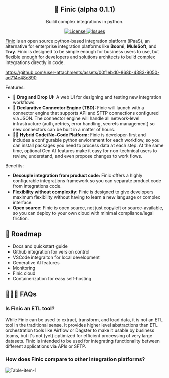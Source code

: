 <h2 align="center">
🦊 Finic (alpha 0.1.1)
</h2>

<p align="center">
  <p align="center">Build complex integrations in python.</p>
</p>
<p align="center">
<a href="https://github.com/psychicapi/psychic/blob/main/LICENSE" target="_blank">
    <img src="https://img.shields.io/static/v1?label=license&message=Apache 2.0&color=blue" alt="License">
</a>
<a href="https://github.com/psychicapi/psychic/issues?q=is%3Aissue+is%3Aclosed" target="_blank">
    <img src="https://img.shields.io/github/issues-closed/psychicapi/psychic?color=blue" alt="Issues">
</a>
</p>

[Finic](https://finic.ai/) is an open source python-based integration platform (iPaaS), an alternative for enterprise integration platforms like **Boomi**, **MuleSoft**, and **Tray**. Finic is designed to be simple enough for business users to use, but flexible enough for developers and solutions architects to build complex integrations directly in code.

https://github.com/user-attachments/assets/00f1ebd0-868b-4383-9050-ad714e48e890

Features:
* 🐣 **Drag and Drop UI:** A web UI for designing and testing new integration workflows.
* 🐣 **Declarative Connector Engine (TBD):** Finic will launch with a connector engine that supports API and SFTP connections configured via JSON. The connector engine will handle all network-level infrastructure (auth, retries, error handling, secrets management) so new connectors can be built in a matter of hours.
* 🧑‍💻 **Hybrid Code/No-Code Platform:** Finic is developer-first and includes a configurable python enviornment for each workflow, so you can install packages you need to process data at each step. At the same time, optional Gen AI features make it easy for non-technical users to review, understand, and even propose changes to work flows.

Benefits:
* **Decouple integration from product code:** Finic offers a highly configurable integrations framework so you can separate product code from integrations code.
* **Flexibility without complexity:** Finic is designed to give developers maximum flexibility without having to learn a new language or complex interface.
* **Open source:** Finic is open source, not just copyleft or source-available, so you can deploy to your own cloud with minimal compliance/legal friction.

## 🚧 Roadmap
* Docs and quickstart guide
* Github integration for version control
* VSCode integraiton for local development
* Generative AI features
* Monitoring
* Finic cloud
* Containerization for easy self-hosting

## 🙋🏻‍♂️ FAQs
### Is Finic an ETL tool?
While Finic can be used to extract, transform, and load data, it is not an ETL tool in the traditional sense. It provides higher level abstractions than ETL orchestration tools like Airflow or Dagster to make it usable by business teams, but it's not (yet) optimized for efficient processing of very large datasets. Finic is intended to be used for integrating functionality between different applications via APIs or SFTP.


### How does Finic compare to other integration platforms?
![Table-item-1](https://github.com/user-attachments/assets/ba6d315b-a792-4eed-812c-86257dbb29ba)
